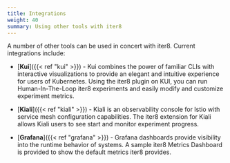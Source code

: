 ```yaml
---
title: Integrations
weight: 40
summary: Using other tools with iter8
---
```


A number of other tools can be used in concert with iter8. Current integrations include:

- [**Kui**]({{< ref "kui" >}}) - Kui combines the power of familiar CLIs with interactive visualizations to provide an elegant and intuitive experience for users of Kubernetes.
Using the iter8 plugin on KUI, you can run Human-In-The-Loop iter8 experiments and easily modify and customize experiment metrics.

- [**Kiali**]({{< ref "kiali" >}}) - Kiali is an observability console for Istio with service mesh configuration capabilities.
The iter8 extension for Kiali allows Kiali users to see start and monitor experiment progress.

- [**Grafana**]({{< ref "grafana" >}}) - Grafana dashboards provide visibility into the runtime behavior of systems. A sample iter8 Metrics Dashboard is provided to show the default metrics iter8 provides.
